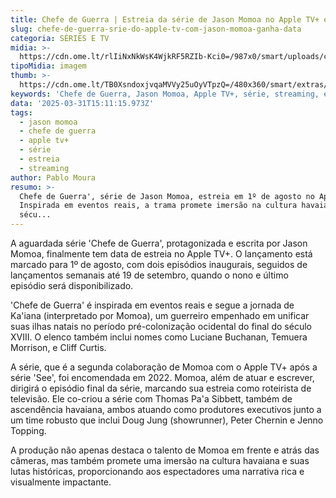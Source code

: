 ```yaml
---
title: Chefe de Guerra | Estreia da série de Jason Momoa no Apple TV+ é anunciada
slug: chefe-de-guerra-srie-do-apple-tv-com-jason-momoa-ganha-data
categoria: SÉRIES E TV
midia: >-
  https://cdn.ome.lt/rlIiNxNkWsK4WjkRF5RZIb-Kci0=/987x0/smart/uploads/conteudo/fotos/OMELETE_CAPA_-_2025-03-31T113616.505.png
tipoMidia: imagem
thumb: >-
  https://cdn.ome.lt/TB0XsndoxjvqaMVVy25uOyVTpzQ=/480x360/smart/extras/conteudos/omelete_THUMB_-_2025-03-31T113631.147.png
keywords: 'Chefe de Guerra, Jason Momoa, Apple TV+, série, streaming, estreia'
data: '2025-03-31T15:11:15.973Z'
tags:
  - jason momoa
  - chefe de guerra
  - apple tv+
  - série
  - estreia
  - streaming
author: Pablo Moura
resumo: >-
  Chefe de Guerra', série de Jason Momoa, estreia em 1º de agosto no Apple TV+.
  Inspirada em eventos reais, a trama promete imersão na cultura havaiana do
  sécu...
---
```


A aguardada série 'Chefe de Guerra', protagonizada e escrita por Jason Momoa, finalmente tem data de estreia no Apple TV+. O lançamento está marcado para 1º de agosto, com dois episódios inaugurais, seguidos de lançamentos semanais até 19 de setembro, quando o nono e último episódio será disponibilizado.

'Chefe de Guerra' é inspirada em eventos reais e segue a jornada de Ka'iana (interpretado por Momoa), um guerreiro empenhado em unificar suas ilhas natais no período pré-colonização ocidental do final do século XVIII. O elenco também inclui nomes como Luciane Buchanan, Temuera Morrison, e Cliff Curtis.

A série, que é a segunda colaboração de Momoa com o Apple TV+ após a série 'See', foi encomendada em 2022. Momoa, além de atuar e escrever, dirigirá o episódio final da série, marcando sua estreia como roteirista de televisão. Ele co-criou a série com Thomas Pa'a Sibbett, também de ascendência havaiana, ambos atuando como produtores executivos junto a um time robusto que inclui Doug Jung (showrunner), Peter Chernin e Jenno Topping.

A produção não apenas destaca o talento de Momoa em frente e atrás das câmeras, mas também promete uma imersão na cultura havaiana e suas lutas históricas, proporcionando aos espectadores uma narrativa rica e visualmente impactante.
